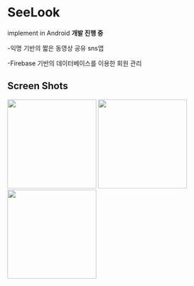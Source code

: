 # SeeLook
implement in Android **개발 진행 중**

-익명 기반의 짧은 동영상 공유 sns앱

-Firebase 기반의 데이터베이스를 이용한 회원 관리

Screen Shots
-----

<div>
<img width="200" src = "https://user-images.githubusercontent.com/66946182/97982367-04e30500-1e17-11eb-822b-e040c8abd29c.png">
<img width="200" src = "https://user-images.githubusercontent.com/66946182/97982439-23e19700-1e17-11eb-8e78-cf69ea374711.png">
<img width="200" src = "https://user-images.githubusercontent.com/66946182/99532818-3dbed480-29e8-11eb-8d2e-0b61239951b6.png">
</div>
